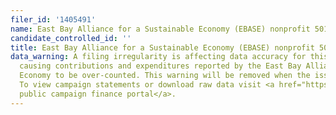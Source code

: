 ```yaml
---
filer_id: '1405491'
name: East Bay Alliance for a Sustainable Economy (EBASE) nonprofit 501(c)(3)
candidate_controlled_id: ''
title: East Bay Alliance for a Sustainable Economy (EBASE) nonprofit 501(c)(3)
data_warning: A filing irregularity is affecting data accuracy for this measure and
  causing contributions and expenditures reported by the East Bay Alliance for a Sustainable
  Economy to be over-counted. This warning will be removed when the issue is corrected.
  To view campaign statements or download raw data visit <a href="https://public.netfile.com/pub2/Default.aspx?aid=COAK">Oakland’s
  public campaign finance portal</a>.
---
```

